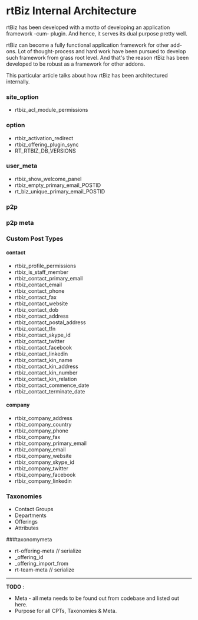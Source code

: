 rtBiz Internal Architecture
===========================

rtBiz has been developed with a motto of developing an application framework -cum- plugin. And hence, it serves its dual purpose pretty well.

rtBiz can become a fully functional application framework for other add-ons. Lot of thought-process and hard work have been pursued to develop such framework from grass root level. And that's the reason rtBiz has been developed to be robust as a framework for other addons.

This particular article talks about how rtBiz has been architectured internally.

### site_option
- rtbiz_acl_module_permissions

### option
- rtbiz_activation_redirect
- rtbiz_offering_plugin_sync
- RT_RTBIZ_DB_VERSIONS

### user_meta
- rtbiz_show_welcome_panel
- rtbiz_empty_primary_email_POSTID
- rt_biz_unique_primary_email_POSTID

### p2p

### p2p meta

### Custom Post Types

#### contact
- rtbiz_profile_permissions
- rtbiz_is_staff_member
- rtbiz_contact_primary_email
- rtbiz_contact_email
- rtbiz_contact_phone
- rtbiz_contact_fax
- rtbiz_contact_website
- rtbiz_contact_dob
- rtbiz_contact_address
- rtbiz_contact_postal_address
- rtbiz_contact_tfn
- rtbiz_contact_skype_id
- rtbiz_contact_twitter
- rtbiz_contact_facebook
- rtbiz_contact_linkedin
- rtbiz_contact_kin_name
- rtbiz_contact_kin_address
- rtbiz_contact_kin_number
- rtbiz_contact_kin_relation
- rtbiz_contact_commence_date
- rtbiz_contact_terminate_date


#### company
- rtbiz_company_address
- rtbiz_company_country
- rtbiz_company_phone
- rtbiz_company_fax
- rtbiz_company_primary_email
- rtbiz_company_email
- rtbiz_company_website
- rtbiz_company_skype_id
- rtbiz_company_twitter
- rtbiz_company_facebook
- rtbiz_company_linkedin

### Taxonomies

- Contact Groups
- Departments
- Offerings
- Attributes

###taxonomymeta
- rt-offering-meta // serialize
- _offering_id
- _offering_import_from
- rt-team-meta // serialize


****
**TODO** :
- Meta - all meta needs to be found out from codebase and listed out here.
- Purpose for all CPTs, Taxonomies & Meta.

